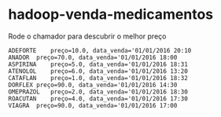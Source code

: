 # hadoop-venda-medicamentos

Rode o chamador para descubrir o melhor preço

```
ADEFORTE	preço=10.0, data_venda='01/01/2016 20:10
ANADOR	preço=70.0, data_venda='01/01/2016 18:00
ASPIRINA	preço=5.0, data_venda='01/01/2016 18:31
ATENOLOL	preço=6.0, data_venda='01/01/2016 13:20
CATAFLAN	preço=1.0, data_venda='01/01/2016 18:32
DORFLEX	preço=90.0, data_venda='01/01/2016 14:30
OMEPRAZOL	preço=2.0, data_venda='01/01/2016 18:30
ROACUTAN	preço=4.0, data_venda='01/01/2016 17:30
VIAGRA	preço=90.0, data_venda='01/01/2016 17:00
```

